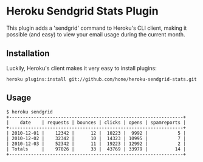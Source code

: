 Heroku Sendgrid Stats Plugin
============================
This plugin adds a 'sendgrid' command to Heroku's CLI client, making it possible
(and easy) to view your email usage during the current month.

Installation
------------
Luckily, Heroku's client makes it very easy to install plugins:

`heroku plugins:install git://github.com/hone/heroku-sendgrid-stats.git`

Usage
-----

    $ heroku sendgrid
    +----------------------------------------------------------------+
    |    date    | requests | bounces | clicks | opens | spamreports |
    +----------------------------------------------------------------+
    | 2010-12-01 |    12342 |      12 |  10223 |  9992 |           5 |
    | 2010-12-02 |    32342 |      10 |  14323 | 10995 |           7 |
    | 2010-12-03 |    52342 |      11 |  19223 | 12992 |           2 |
    | Totals     |    97026 |      33 |  43769 | 33979 |          14 |
    +----------------------------------------------------------------+

